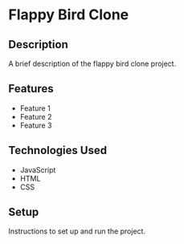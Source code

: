 # Flappy Bird Clone

## Description

A brief description of the flappy bird clone project.

## Features

- Feature 1
- Feature 2
- Feature 3

## Technologies Used

- JavaScript
- HTML
- CSS

## Setup

Instructions to set up and run the project.
